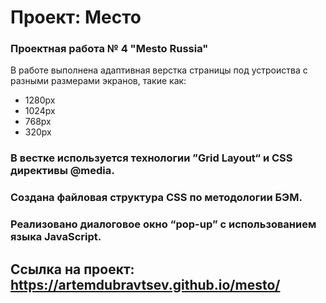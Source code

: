 # Проект: Место


### Проектная работа № 4 "Mesto Russia"

В работе выполнена адаптивная верстка страницы под устроиства с разными размерами экранов, такие как:

* 1280px
* 1024px
* 768px
* 320px

### В вестке используется технологии ”Grid Layout“ и CSS директивы @media.
### Создана файловая структура CSS по методологии БЭМ.
### Реализовано диалоговое окно “pop-up” с использованием языка JavaScript.

## Ссылка на проект: https://artemdubravtsev.github.io/mesto/